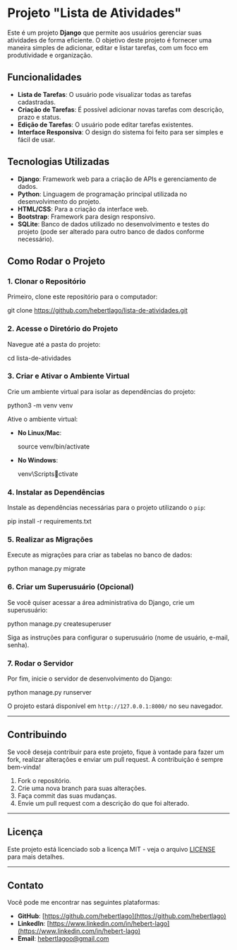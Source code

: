 
# Projeto "Lista de Atividades"

Este é um projeto **Django** que permite aos usuários gerenciar suas atividades de forma eficiente. O objetivo deste projeto é fornecer uma maneira simples de adicionar, editar e listar tarefas, com um foco em produtividade e organização.

## Funcionalidades

- **Lista de Tarefas**: O usuário pode visualizar todas as tarefas cadastradas.
- **Criação de Tarefas**: É possível adicionar novas tarefas com descrição, prazo e status.
- **Edição de Tarefas**: O usuário pode editar tarefas existentes.
- **Interface Responsiva**: O design do sistema foi feito para ser simples e fácil de usar.

## Tecnologias Utilizadas

- **Django**: Framework web para a criação de APIs e gerenciamento de dados.
- **Python**: Linguagem de programação principal utilizada no desenvolvimento do projeto.
- **HTML/CSS**: Para a criação da interface web.
- **Bootstrap**: Framework para design responsivo.
- **SQLite**: Banco de dados utilizado no desenvolvimento e testes do projeto (pode ser alterado para outro banco de dados conforme necessário).

## Como Rodar o Projeto

### 1. Clonar o Repositório

Primeiro, clone este repositório para o computador:


git clone https://github.com/hebertlago/lista-de-atividades.git


### 2. Acesse o Diretório do Projeto

Navegue até a pasta do projeto:


cd lista-de-atividades


### 3. Criar e Ativar o Ambiente Virtual

Crie um ambiente virtual para isolar as dependências do projeto:


python3 -m venv venv


Ative o ambiente virtual:

- **No Linux/Mac**:
  
  source venv/bin/activate
  

- **No Windows**:
  
  venv\Scriptsctivate
  

### 4. Instalar as Dependências

Instale as dependências necessárias para o projeto utilizando o `pip`:


pip install -r requirements.txt


### 5. Realizar as Migrações

Execute as migrações para criar as tabelas no banco de dados:


python manage.py migrate


### 6. Criar um Superusuário (Opcional)

Se você quiser acessar a área administrativa do Django, crie um superusuário:


python manage.py createsuperuser


Siga as instruções para configurar o superusuário (nome de usuário, e-mail, senha).

### 7. Rodar o Servidor

Por fim, inicie o servidor de desenvolvimento do Django:


python manage.py runserver


O projeto estará disponível em `http://127.0.0.1:8000/` no seu navegador.

---

## Contribuindo

Se você deseja contribuir para este projeto, fique à vontade para fazer um fork, realizar alterações e enviar um pull request. A contribuição é sempre bem-vinda!

1. Fork o repositório.
2. Crie uma nova branch para suas alterações.
3. Faça commit das suas mudanças.
4. Envie um pull request com a descrição do que foi alterado.

---

## Licença

Este projeto está licenciado sob a licença MIT - veja o arquivo [LICENSE](LICENSE) para mais detalhes.

---

## Contato

Você pode me encontrar nas seguintes plataformas:

- **GitHub**: [https://github.com/hebertlago](https://github.com/hebertlago)
- **LinkedIn**: [https://www.linkedin.com/in/hebert-lago](https://www.linkedin.com/in/hebert-lago)
- **Email**: hebertlagoo@gmail.com

